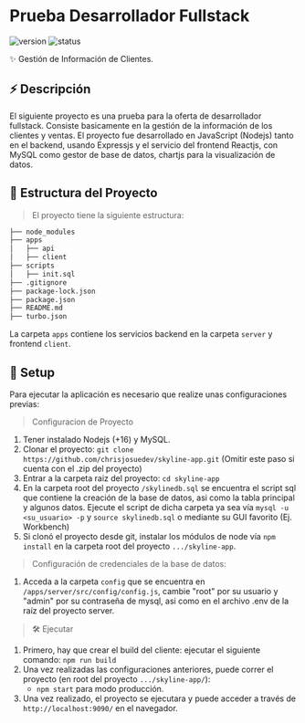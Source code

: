 # Prueba Desarrollador Fullstack

<p style="justify-content: center">
   <img src="https://img.shields.io/badge/versión-v1.0-blue.svg" alt="version">
   <img src="https://img.shields.io/badge/status-completed-green" alt="status">
</p>

✨ Gestión de Información de Clientes.

## ⚡️ Descripción

El siguiente proyecto es una prueba para la oferta de desarrollador fullstack. Consiste basicamente en la gestión de la información de los clientes y ventas. El proyecto fue desarrollado en JavaScript (Nodejs) tanto en el backend, usando Expressjs y el servicio del frontend Reactjs, con MySQL como gestor de base de datos, chartjs para la visualización de datos.

## 📌 Estructura del Proyecto

> El proyecto tiene la siguiente estructura:

```bash
├── node_modules
├── apps
│   ├── api
│   ├── client
├── scripts
│   ├── init.sql
├── .gitignore
├── package-lock.json
├── package.json
├── README.md
├── turbo.json
```

La carpeta `apps` contiene los servicios backend en la carpeta `server` y frontend `client`.

## 🚀 Setup

Para ejecutar la aplicación es necesario que realize unas configuraciones previas:

> Configuracion de Proyecto

1. Tener instalado Nodejs (+16) y MySQL.
2. Clonar el proyecto: `git clone https://github.com/chrisjosuedev/skyline-app.git` (Omitir este paso si cuenta con el .zip del proyecto)
3. Entrar a la carpeta raiz del proyecto:
   `cd skyline-app`
4. En la carpeta root del proyecto `/skylinedb.sql` se encuentra el script sql que contiene la creación de la base de datos, asi como la tabla principal y algunos datos. Ejecute el script de dicha carpeta ya sea vía `mysql -u <su_usuario> -p` y `source skylinedb.sql` o mediante su GUI favorito (Ej. Workbench)
5. Si clonó el proyecto desde git, instalar los módulos de node vía `npm install` en la carpeta root del proyecto `.../skyline-app`.

> Configuración de credenciales de la base de datos:

1. Acceda a la carpeta `config` que se encuentra en `/apps/server/src/config/config.js`, cambie "root" por su usuario y "admin" por su contraseña de mysql, asi como en el archivo .env de la raíz del proyecto server.

> 🛠 Ejecutar

1. Primero, hay que crear el build del cliente: ejecutar el siguiente comando: `npm run build`
2. Una vez realizadas las configuraciones anteriores, puede correr el proyecto (en root del proyecto `.../skyline-app/`):
   - `npm start` para modo producción.
3. Una vez realizado, el proyecto se ejecutara y puede acceder a través de `http://localhost:9090/` en el navegador.

